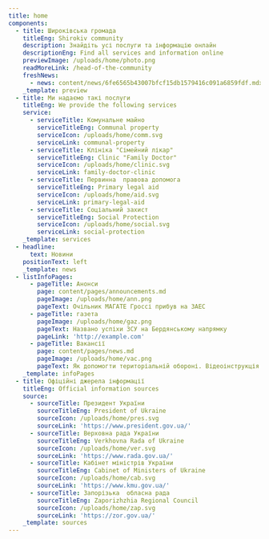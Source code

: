 ```yaml
---
title: home
components:
  - title: Широківська громада
    titleEng: Shirokiv community
    description: Знайдіть усі послуги та інформацію онлайн
    descriptionEng: Find all services and information online
    previewImage: /uploads/home/photo.png
    readMoreLink: /head-of-the-community
    freshNews:
      - news: content/news/6fe6565b43007bfcf15db1579416c091a6859fdf.mdx
    _template: preview
  - title: Ми надаємо такі послуги
    titleEng: We provide the following services
    service:
      - serviceTitle: Комунальне майно
        serviceTitleEng: Communal property
        serviceIcon: /uploads/home/comm.svg
        serviceLink: communal-property
      - serviceTitle: Клініка "Сімейний лікар"
        serviceTitleEng: Clinic "Family Doctor"
        serviceIcon: /uploads/home/clinic.svg
        serviceLink: family-doctor-clinic
      - serviceTitle: Первинна  правова допомога
        serviceTitleEng: Primary legal aid
        serviceIcon: /uploads/home/aid.svg
        serviceLink: primary-legal-aid
      - serviceTitle: Соціальний захист
        serviceTitleEng: Social Protection
        serviceIcon: /uploads/home/social.svg
        serviceLink: social-protection
    _template: services
  - headline:
      text: Новини
    positionText: left
    _template: news
  - listInfoPages:
      - pageTitle: Анонси
        page: content/pages/announcements.md
        pageImage: /uploads/home/ann.png
        pageText: Очільник МАГАТЕ Гроссі прибув на ЗАЕС
      - pageTitle: газета
        pageImage: /uploads/home/gaz.png
        pageText: Названо успіхи ЗСУ на Бердянському напрямку
        pageLink: 'http://example.com'
      - pageTitle: Вакансії
        page: content/pages/news.md
        pageImage: /uploads/home/vac.png
        pageText: Як допомогти територіальній обороні. Відеоінструкція.
    _template: infoPages
  - title: Офіційні джерела інформації
    titleEng: Official information sources
    source:
      - sourceTitle: Президент України
        sourceTitleEng: President of Ukraine
        sourceIcon: /uploads/home/pres.svg
        sourceLink: 'https://www.president.gov.ua/'
      - sourceTitle: Верховна рада України
        sourceTitleEng: Verkhovna Rada of Ukraine
        sourceIcon: /uploads/home/ver.svg
        sourceLink: 'https://www.rada.gov.ua/'
      - sourceTitle: Кабінет міністрів України
        sourceTitleEng: Cabinet of Ministers of Ukraine
        sourceIcon: /uploads/home/cab.svg
        sourceLink: 'https://www.kmu.gov.ua/'
      - sourceTitle: Запорізька  обласна рада
        sourceTitleEng: Zaporizhzhia Regional Council
        sourceIcon: /uploads/home/zap.svg
        sourceLink: 'https://zor.gov.ua/'
    _template: sources
---
```


